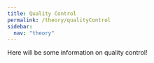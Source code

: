 ```yaml
---
title: Quality Control
permalink: /theory/qualityControl
sidebar:
  nav: "theory"
---
```


Here will be some information on quality control!
